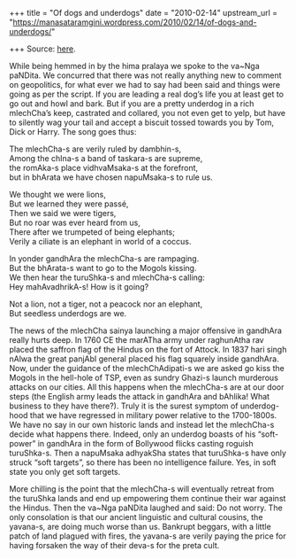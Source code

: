 +++
title = "Of dogs and underdogs"
date = "2010-02-14"
upstream_url = "https://manasataramgini.wordpress.com/2010/02/14/of-dogs-and-underdogs/"

+++
Source: [here](https://manasataramgini.wordpress.com/2010/02/14/of-dogs-and-underdogs/).

While being hemmed in by the hima pralaya we spoke to the va\~Nga
paNDita. We concurred that there was not really anything new to comment
on geopolitics, for what ever we had to say had been said and things
were going as per the script. If you are leading a real dog’s life you
at least get to go out and howl and bark. But if you are a pretty
underdog in a rich mlechCha’s keep, castrated and collared, you not even
get to yelp, but have to silently wag your tail and accept a biscuit
tossed towards you by Tom, Dick or Harry. The song goes thus:

The mlechCha-s are verily ruled by dambhin-s,  
Among the chIna-s a band of taskara-s are supreme,  
the romAka-s place vidhvaMsaka-s at the forefront,  
but in bhArata we have chosen napuMsaka-s to rule us.

We thought we were lions,  
But we learned they were passé,  
Then we said we were tigers,  
But no roar was ever heard from us,  
There after we trumpeted of being elephants;  
Verily a ciliate is an elephant in world of a coccus.

In yonder gandhAra the mlechCha-s are rampaging.  
But the bhArata-s want to go to the Mogols kissing.  
We then hear the turuShka-s and mlechCha-s calling:  
Hey mahAvadhrikA-s! How is it going?

Not a lion, not a tiger, not a peacock nor an elephant,  
But seedless underdogs are we.

The news of the mlechCha sainya launching a major offensive in gandhAra
really hurts deep. In 1760 CE the marATha army under raghunAtha rav
placed the saffron flag of the Hindus on the fort of Attock. In 1837
hari singh nAlwa the great panjAbI general placed his flag squarely
inside gandhAra. Now, under the guidance of the mlechChAdipati-s we are
asked go kiss the Mogols in the hell-hole of TSP, even as sundry Ghazi-s
launch murderous attacks on our cities. All this happens when the
mlechCha-s are at our door steps (the English army leads the attack in
gandhAra and bAhlika! What business to they have there?). Truly it is
the surest symptom of underdog-hood that we have regressed in military
power relative to the 1700-1800s. We have no say in our own historic
lands and instead let the mlechCha-s decide what happens there. Indeed,
only an underdog boasts of his “soft-power” in gandhAra in the form of
Bollywood flicks casting roguish turuShka-s. Then a napuMsaka adhyakSha
states that turuShka-s have only struck “soft targets”, so there has
been no intelligence failure. Yes, in soft state you only get soft
targets.

More chilling is the point that the mlechCha-s will eventually retreat
from the turuShka lands and end up empowering them continue their war
against the Hindus. Then the va\~Nga paNDita laughed and said: Do not
worry. The only consolation is that our ancient linguistic and cultural
cousins, the yavana-s, are doing much worse than us. Bankrupt beggars,
with a little patch of land plagued with fires, the yavana-s are verily
paying the price for having forsaken the way of their deva-s for the
preta cult.

